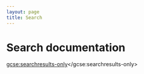 ```yaml
---
layout: page
title: Search
---
```

Search documentation
====================
<gcse:searchresults-only></gcse:searchresults-only>
